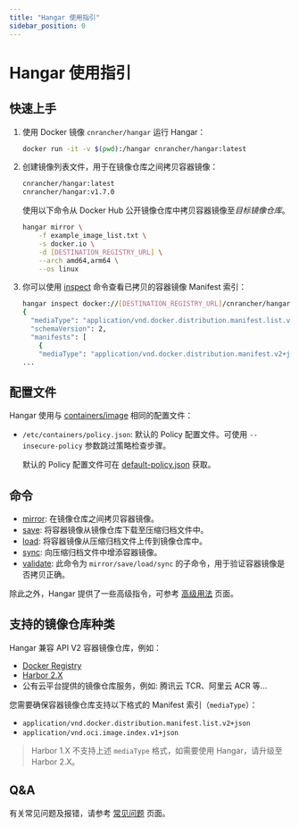 ```yaml
---
title: "Hangar 使用指引"
sidebar_position: 0
---
```


# Hangar 使用指引

## 快速上手

1. 使用 Docker 镜像 `cnrancher/hangar` 运行 Hangar：
    ```bash
    docker run -it -v $(pwd):/hangar cnrancher/hangar:latest
    ```
1. 创建镜像列表文件，用于在镜像仓库之间拷贝容器镜像：

    ```txt title="example_image_list.txt"
    cnrancher/hangar:latest
    cnrancher/hangar:v1.7.0
    ```

    使用以下命令从 Docker Hub 公开镜像仓库中拷贝容器镜像至*目标镜像仓库*。

    ```bash
    hangar mirror \
        -f example_image_list.txt \
        -s docker.io \
        -d [DESTINATION_REGISTRY_URL] \
        --arch amd64,arm64 \
        --os linux
    ```

1. 你可以使用 [inspect](advanced-usage/inspect) 命令查看已拷贝的容器镜像 Manifest 索引：

    ```sh
    hangar inspect docker://[DESTINATION_REGISTRY_URL]/cnrancher/hangar:latest --raw
    {
      "mediaType": "application/vnd.docker.distribution.manifest.list.v2+json",
      "schemaVersion": 2,
      "manifests": [
        {
        "mediaType": "application/vnd.docker.distribution.manifest.v2+json",
    ...
    ```

## 配置文件

Hangar 使用与 [containers/image](https://github.com/containers/image/tree/main/docs) 相同的配置文件：

- `/etc/containers/policy.json`: 默认的 Policy 配置文件。可使用 `--insecure-policy` 参数跳过策略检查步骤。

    默认的 Policy 配置文件可在 [default-policy.json](https://github.com/cnrancher/hangar/blob/main/package/default-policy.json) 获取。

## 命令

- [mirror](mirror/mirror): 在镜像仓库之间拷贝容器镜像。
- [save](save/save): 将容器镜像从镜像仓库下载至压缩归档文件中。
- [load](load/load): 将容器镜像从压缩归档文件上传到镜像仓库中。
- [sync](sync/sync): 向压缩归档文件中增添容器镜像。
- [validate](advanced-usage/validate): 此命令为 `mirror/save/load/sync` 的子命令，用于验证容器镜像是否拷贝正确。

除此之外，Hangar 提供了一些高级指令，可参考 [高级用法](advanced-usage) 页面。

## 支持的镜像仓库种类

Hangar 兼容 API V2 容器镜像仓库，例如：
- [Docker Registry](https://docs.docker.com/registry/)
- [Harbor 2.X](https://goharbor.io/docs/)
- 公有云平台提供的镜像仓库服务，例如: 腾讯云 TCR、阿里云 ACR 等...

您需要确保容器镜像仓库支持以下格式的 Manifest 索引（`mediaType`）：
- `application/vnd.docker.distribution.manifest.list.v2+json`
- `application/vnd.oci.image.index.v1+json`

> Harbor 1.X 不支持上述 `mediaType` 格式，如需要使用 Hangar，请升级至 Harbor 2.X。

## Q&A

有关常见问题及报错，请参考 [常见问题](questions) 页面。

